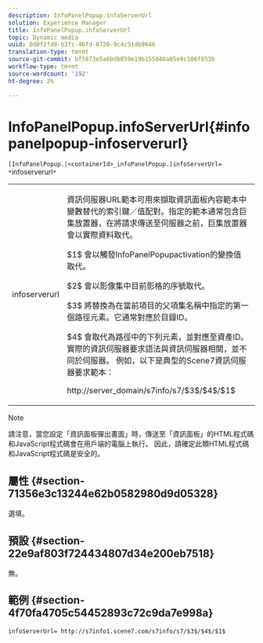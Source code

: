 ```yaml
---
description: InfoPanelPopup.infoServerUrl
solution: Experience Manager
title: InfoPanelPopup.infoServerUrl
topic: Dynamic media
uuid: 0d0f2fd8-b3fc-46fd-8720-9c4c51db9646
translation-type: tm+mt
source-git-commit: bf5873e5a6bdb859e19b15584ba85e9c106f853b
workflow-type: tm+mt
source-wordcount: '192'
ht-degree: 2%

---
```



# InfoPanelPopup.infoServerUrl{#infopanelpopup-infoserverurl}

`[InfoPanelPopup.|<containerId>_infoPanelPopup.]infoServerUrl= *`infoserverurl`*`

<table id="table_9A6258D9B0DA4A29AA8A6C9BBCFE3662"> 
 <tbody> 
  <tr> 
   <td> <p> <span class="codeph"><span class="varname"> infoserverurl</span></span> </p> </td> 
   <td> <p>資訊伺服器URL範本可用來擷取資訊面板內容範本中變數替代的索引鍵／值配對。指定的範本通常包含巨集放置器，在將請求傳送至伺服器之前，巨集放置器會以實際資料取代。 </p> <p><span class="codeph"> $1$</span> 會以觸發InfoPanelPopupactivation的變換值 <span class="codeph"> </span> 取代。 </p> <p><span class="codeph"> $2$</span> 會以影像集中目前影格的序號取代。 </p> <p><span class="codeph"> $3$</span> 將替換為在當前項目的父項集名稱中指定的第一個路徑元素。它通常對應於目錄ID。 </p> <p><span class="codeph"> $4$</span> 會取代為路徑中的下列元素，並對應至資產ID。實際的資訊伺服器要求語法與資訊伺服器相關，並不同於伺服器。 例如，以下是典型的Scene7資訊伺服器要求範本： </p> <p><span class="codeph"> http://server_domain/s7info/s7/$3$/$4$/$1$</span> </p> </td> 
  </tr> 
 </tbody> 
</table>

>[!NOTE]
>
>請注意，當您設定「資訊面板彈出畫面」時，傳送至「資訊面板」的HTML程式碼和JavaScript程式碼會在用戶端的電腦上執行。 因此，請確定此類HTML程式碼和JavaScript程式碼是安全的。

## 屬性 {#section-71356e3c13244e62b0582980d9d05328}

選填。

## 預設 {#section-22e9af803f724434807d34e200eb7518}

無。

## 範例 {#section-4f70fa4705c54452893c72c9da7e998a}

`infoServerUrl= http://s7info1.scene7.com/s7info/s7/$3$/$4$/$1$`
